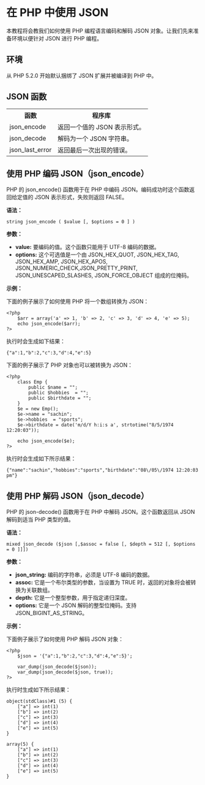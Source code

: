 # 在 PHP 中使用 JSON

本教程将会教我们如何使用 PHP 编程语言编码和解码 JSON 对象。让我们先来准备环境以便针对 JSON 进行 PHP 编程。

## 环境

从 PHP 5.2.0 开始默认捆绑了 JSON 扩展并被编译到 PHP 中。

## JSON 函数

<table>
	<tbody>
		<tr>
			<th>
				函数
			</th>
			<th>
				程序库
			</th>
		</tr>
		<tr>
			<td>
				json_encode
			</td>
			<td>
				返回一个值的 JSON 表示形式。
			</td>
		</tr>
		<tr>
			<td>
				json_decode
			</td>
			<td>
				解码为一个 JSON 字符串。
			</td>
		</tr>
		<tr>
			<td>
				json_last_error
			</td>
			<td>
				返回最后一次出现的错误。
			</td>
		</tr>
	</tbody>
</table>

## 使用 PHP 编码 JSON（json_encode）

PHP 的 json_encode() 函数用于在 PHP 中编码 JSON。编码成功时这个函数返回给定值的 JSON 表示形式，失败则返回 FALSE。

__语法：__

```
string json_encode ( $value [, $options = 0 ] )
```

__参数：__

- __value:__ 要编码的值。这个函数只能用于 UTF-8 编码的数据。
- __options:__ 这个可选值是一个由 JSON_HEX_QUOT, JSON_HEX_TAG, JSON_HEX_AMP, JSON_HEX_APOS, JSON_NUMERIC_CHECK,JSON_PRETTY_PRINT, JSON_UNESCAPED_SLASHES, JSON_FORCE_OBJECT 组成的位掩码。

__示例：__

下面的例子展示了如何使用 PHP 将一个数组转换为 JSON：

```
<?php
	$arr = array('a' => 1, 'b' => 2, 'c' => 3, 'd' => 4, 'e' => 5);
	echo json_encode($arr);
?>
```

执行时会生成如下结果：

```
{"a":1,"b":2,"c":3,"d":4,"e":5}
```

下面的例子展示了 PHP 对象也可以被转换为 JSON：

```
<?php
	class Emp {
		public $name = "";
		public $hobbies  = "";
		public $birthdate = "";
	}
	$e = new Emp();
	$e->name = "sachin";
	$e->hobbies  = "sports";
	$e->birthdate = date('m/d/Y h:i:s a', strtotime("8/5/1974 12:20:03"));

	echo json_encode($e);
?>
```

执行时会生成如下所示结果：

```
{"name":"sachin","hobbies":"sports","birthdate":"08\/05\/1974 12:20:03 pm"}
```

## 使用 PHP 解码 JSON（json_decode）

PHP 的 json-decode() 函数用于在 PHP 中解码 JSON。这个函数返回从 JSON 解码到适当 PHP 类型的值。

__语法：__

```
mixed json_decode ($json [,$assoc = false [, $depth = 512 [, $options = 0 ]]])
```

__参数：__

- __json_string:__ 编码的字符串，必须是 UTF-8 编码的数据。
- __assoc:__ 它是一个布尔类型的参数，当设置为 TRUE 时，返回的对象将会被转换为关联数组。
- __depth:__ 它是一个整型参数，用于指定递归深度。
- __options:__  它是一个 JSON 解码的整型位掩码。支持 JSON_BIGINT_AS_STRING。

__示例：__

下面例子展示了如何使用 PHP 解码 JSON 对象：

```
<?php
	$json = '{"a":1,"b":2,"c":3,"d":4,"e":5}';

	var_dump(json_decode($json));
	var_dump(json_decode($json, true));
?>
```

执行时生成如下所示结果：

```
object(stdClass)#1 (5) {
	["a"] => int(1)
	["b"] => int(2)
	["c"] => int(3)
	["d"] => int(4)
	["e"] => int(5)
}

array(5) {
	["a"] => int(1)
	["b"] => int(2)
	["c"] => int(3)
	["d"] => int(4)
	["e"] => int(5)
}
```